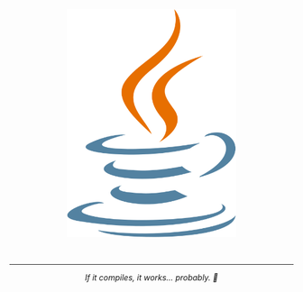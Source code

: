 <p align="center">
  <img src="https://raw.githubusercontent.com/IcyOrca/IcyOrca/main/java_coffee.svg" alt="Coffee Animation" width="300">
</p>

<p align="center">
  <br>
  <hr>
  <p align="center">
    <i>If it compiles, it works… probably. 🦀</i>
  </p>
</p>
